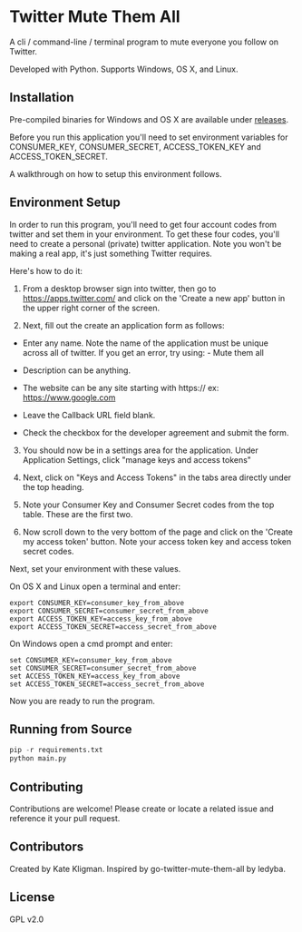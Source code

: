 Twitter Mute Them All
=====================

A cli / command-line / terminal program to mute everyone you follow on Twitter.

Developed with Python. Supports Windows, OS X, and Linux.

Installation
------------

Pre-compiled binaries for Windows and OS X are available under [releases](https://github.com/katekligman/twitter-mute-them-all/releases/latest).

Before you run this application you'll need to set environment variables for CONSUMER_KEY,
CONSUMER_SECRET, ACCESS_TOKEN_KEY and ACCESS_TOKEN_SECRET.

A walkthrough on how to setup this environment follows.

Environment Setup
-----------------

In order to run this program, you'll need to get four account codes from twitter and set
them in your environment. To get these four codes, you'll need to create a
personal (private) twitter application. Note you won't be making a real app, it's
just something Twitter requires.

Here's how to do it:

1. From a desktop browser sign into twitter, then go to https://apps.twitter.com/ and
click on the 'Create a new app' button in the upper right corner of the screen.

2. Next, fill out the create an application form as follows:

* Enter any name. Note the name of the application must be unique across all of twitter.
If you get an error, try using:  <yourtwittername> - Mute them all

* Description can be anything.

* The website can be any site starting with https:// ex: https://www.google.com

* Leave the Callback URL field blank.

* Check the checkbox for the developer agreement and submit the form.

3. You should now be in a settings area for the application.  Under
Application Settings, click "manage keys and access tokens"

4. Next, click on "Keys and Access Tokens" in the tabs area directly under the top heading.

5. Note your Consumer Key and Consumer Secret codes from the top table. These are the first two.

6. Now scroll down to the very bottom of the page and click on the
'Create my access token' button.  Note your access token key and access token secret codes.

Next, set your environment with these values.

On OS X and Linux open a terminal and enter:
```shell
export CONSUMER_KEY=consumer_key_from_above
export CONSUMER_SECRET=consumer_secret_from_above
export ACCESS_TOKEN_KEY=access_key_from_above
export ACCESS_TOKEN_SECRET=access_secret_from_above
```

On Windows open a cmd prompt and enter:
```shell
set CONSUMER_KEY=consumer_key_from_above
set CONSUMER_SECRET=consumer_secret_from_above
set ACCESS_TOKEN_KEY=access_key_from_above
set ACCESS_TOKEN_SECRET=access_secret_from_above
```
Now you are ready to run the program.

Running from Source
-------------------
```python
pip -r requirements.txt
python main.py
```

Contributing
------------

Contributions are welcome! Please create or locate a related issue and reference it your pull request.

Contributors
------------

Created by Kate Kligman. Inspired by go-twitter-mute-them-all by ledyba.

License
-------

GPL v2.0

